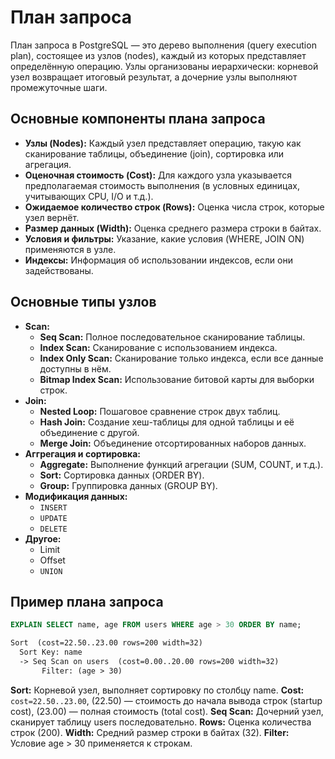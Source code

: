 # План запроса
План запроса в PostgreSQL — это дерево выполнения (query execution plan), состоящее из узлов (nodes), каждый из которых представляет определённую операцию. Узлы организованы иерархически: корневой узел возвращает итоговый результат, а дочерние узлы выполняют промежуточные шаги.

## Основные компоненты плана запроса
- **Узлы (Nodes):** Каждый узел представляет операцию, такую как сканирование таблицы, объединение (join), сортировка или агрегация.
- **Оценочная стоимость (Cost):** Для каждого узла указывается предполагаемая стоимость выполнения (в условных единицах, учитывающих CPU, I/O и т.д.).
- **Ожидаемое количество строк (Rows):** Оценка числа строк, которые узел вернёт.
- **Размер данных (Width):** Оценка среднего размера строки в байтах.
- **Условия и фильтры:** Указание, какие условия (WHERE, JOIN ON) применяются в узле.
- **Индексы:** Информация об использовании индексов, если они задействованы.

## Основные типы узлов
- **Scan:** 
    - **Seq Scan:** Полное последовательное сканирование таблицы.
    - **Index Scan:** Сканирование с использованием индекса.
    - **Index Only Scan:** Сканирование только индекса, если все данные доступны в нём.
    - **Bitmap Index Scan:** Использование битовой карты для выборки строк.
- **Join:**
    - **Nested Loop:** Пошаговое сравнение строк двух таблиц.
    - **Hash Join:** Создание хеш-таблицы для одной таблицы и её объединение с другой.
    - **Merge Join:** Объединение отсортированных наборов данных.
- **Аггрегация и сортировка:**
    - **Aggregate:** Выполнение функций агрегации (SUM, COUNT, и т.д.).
    - **Sort:** Сортировка данных (ORDER BY).
    - **Group:** Группировка данных (GROUP BY).
- **Модификация данных:**
    - `INSERT`
    - `UPDATE`
    - `DELETE`
- **Другое:**
    - Limit
    - Offset
    - `UNION`

## Пример плана запроса
```sql
EXPLAIN SELECT name, age FROM users WHERE age > 30 ORDER BY name;
```

```txt
Sort  (cost=22.50..23.00 rows=200 width=32)
  Sort Key: name
  -> Seq Scan on users  (cost=0.00..20.00 rows=200 width=32)
       Filter: (age > 30)
```

**Sort:** Корневой узел, выполняет сортировку по столбцу name.
**Cost:** `cost=22.50..23.00`, (22.50) — стоимость до начала вывода строк (startup cost), (23.00) — полная стоимость (total cost). 
**Seq Scan:** Дочерний узел, сканирует таблицу users последовательно.
**Rows:** Оценка количества строк (200).
**Width:** Средний размер строки в байтах (32).
**Filter:** Условие age > 30 применяется к строкам.